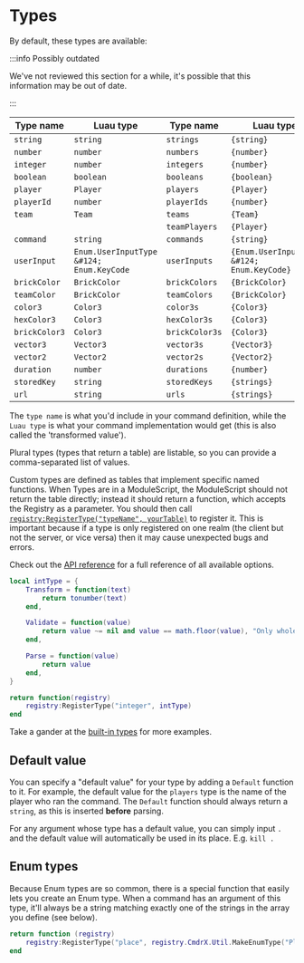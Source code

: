 # Types

By default, these types are available:

:::info Possibly outdated

We've not reviewed this section for a while, it's possible that this information may be out of date.

:::

| **Type name** | Luau type                                | **Type name**  | Luau type                                  |
| ------------- | ---------------------------------------- | -------------- | ------------------------------------------ |
| `string`      | `string`                                 | `strings`      | `{string}`                                 |
| `number`      | `number`                                 | `numbers`      | `{number}`                                 |
| `integer`     | `number`                                 | `integers`     | `{number}`                                 |
| `boolean`     | `boolean`                                | `booleans`     | `{boolean}`                                |
| `player`      | `Player`                                 | `players`      | `{Player}`                                 |
| `playerId`    | `number`                                 | `playerIds`    | `{number}`                                 |
| `team`        | `Team`                                   | `teams`        | `{Team}`                                   |
|               |                                          | `teamPlayers`  | `{Player}`                                 |
| `command`     | `string`                                 | `commands`     | `{string}`                                 |
| `userInput`   | `Enum.UserInputType &#124; Enum.KeyCode` | `userInputs`   | `{Enum.UserInputType &#124; Enum.KeyCode}` |
| `brickColor`  | `BrickColor`                             | `brickColors`  | `{BrickColor}`                             |
| `teamColor`   | `BrickColor`                             | `teamColors`   | `{BrickColor}`                             |
| `color3`      | `Color3`                                 | `color3s`      | `{Color3}`                                 |
| `hexColor3`   | `Color3`                                 | `hexColor3s`   | `{Color3}`                                 |
| `brickColor3` | `Color3`                                 | `brickColor3s` | `{Color3}`                                 |
| `vector3`     | `Vector3`                                | `vector3s`     | `{Vector3}`                                |
| `vector2`     | `Vector2`                                | `vector2s`     | `{Vector2}`                                |
| `duration`    | `number`                                 | `durations`    | `{number}`                                 |
| `storedKey`   | `string`                                 | `storedKeys`   | `{strings}`                                |
| `url`         | `string`                                 | `urls`         | `{strings}`                                |

The `type name` is what you'd include in your command definition, while the `Luau type` is what your command implementation would get (this is also called the 'transformed value').

Plural types (types that return a table) are listable, so you can provide a comma-separated list of values.

Custom types are defined as tables that implement specific named functions. When Types are in a ModuleScript, the ModuleScript should not return the table directly; instead it should return a function, which accepts the Registry as a parameter. You should then call [`registry:RegisterType("typeName", yourTable)`](/api/Registry#RegisterType) to register it. This is important because if a type is only registered on one realm (the client but not the server, or vice versa) then it may cause unexpected bugs and errors.

Check out the [API reference](/api/Registry#TypeDefinition) for a full reference of all available options.

```lua
local intType = {
	Transform = function(text)
		return tonumber(text)
	end,

	Validate = function(value)
		return value ~= nil and value == math.floor(value), "Only whole numbers are valid."
	end,

	Parse = function(value)
		return value
	end,
}

return function(registry)
	registry:RegisterType("integer", intType)
end
```

Take a gander at the [built-in types](https://github.com/BiraruX/CmdrX/tree/main/CmdrX/BuiltInTypes) for more examples.

## Default value

You can specify a "default value" for your type by adding a `Default` function to it. For example, the default value for the `players` type is the name of the player who ran the command. The `Default` function should always return a `string`, as this is inserted **before** parsing.

For any argument whose type has a default value, you can simply input `.` and the default value will automatically be used in its place. E.g. `kill .`

## Enum types

Because Enum types are so common, there is a special function that easily lets you create an Enum type. When a command has an argument of this type, it'll always be a string matching exactly one of the strings in the array you define (see below).

```lua
return function (registry)
	registry:RegisterType("place", registry.CmdrX.Util.MakeEnumType("Place", {"World 1", "World 2", "World 3", "Final World"}))
end
```
